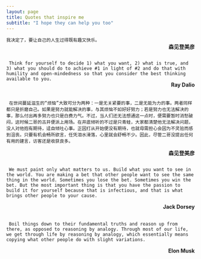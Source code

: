 ```yaml
---
layout: page
title: Quotes that inspire me
subtitle: "I hope they can help you too"
---
```


```我决定了，要让自己的人生过得既有趣又快乐。```
<br>
<span style="float: right; "><strong>森见登美彦</strong> </span>
<br><br>

``` Think for yourself to decide 1) what you want, 2) what is true, and 3) what you should do to achieve #1 in light of #2 and do that with humility and open-mindedness so that you consider the best thinking available to you.```  
<span style="float: right; "><strong>Ray Dalio</strong> </span>
<br><br>

``` 在世间蔓延滋生的“烦恼”大致可分为两种：一是无关紧要的事，二是无能为力的事。两者同样都只是折磨自己。如果是努力就能解决的事，与其烦恼不如好好努力；若是努力也无法解决的事，那么付出再多努力也只是白费力气。不过，当人们还无法想通这一点时，便需要暂时消愁破闷，这时候二哥的古井便派上用场。在井底倾听的不过是只青蛙，大家都清楚他无法解决问题，没人对他抱有期待，迳自倾吐心事。正因打从开始便没有期待，也就毋需担心会因为不灵验而感到沮丧。只要有机会畅所欲言，任凭泪水滑落，心里就会舒畅不少。因此，尽管二哥没提出任何有用的建言，访客还是收获良多。```

<span style="float: right; "><strong>森见登美彦</strong> </span>
<br><br>

``` We must paint only what matters to us. Build what you want to see in the world. You are making a bet that other people want to see the same thing in the world. Sometimes you lose the bet. Sometimes you win the bet. But the most important thing is that you have the passion to build it for yourself because that is infectious, and that is what brings other people to your cause.```

<span style="float: right; "><strong>Jack Dorsey</strong> </span>
<br><br>

``` Boil things down to their fundamental truths and reason up from there, as opposed to reasoning by analogy. Through most of our life, we get through life by reasoning by analogy, which essentially means copying what other people do with slight variations.```

<span style="float: right; "><strong>Elon Musk</strong> </span>
<br><br>




